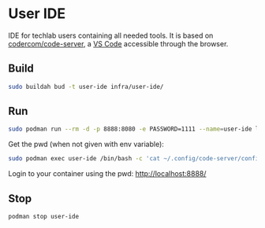 # User IDE

IDE for techlab users containing all needed tools. It is based on [codercom/code-server](https://hub.docker.com/r/codercom/code-server), a [VS Code](https://github.com/Microsoft/vscode) accessible through the browser.


## Build

```bash
sudo buildah bud -t user-ide infra/user-ide/
```


## Run

```bash
sudo podman run --rm -d -p 8888:8080 -e PASSWORD=1111 --name=user-ide localhost/user-ide
```

Get the pwd (when not given with env variable):

```bash
sudo podman exec user-ide /bin/bash -c 'cat ~/.config/code-server/config.yaml'
```

Login to your container using the pwd: <http://localhost:8888/>


## Stop

```bash
podman stop user-ide
```
